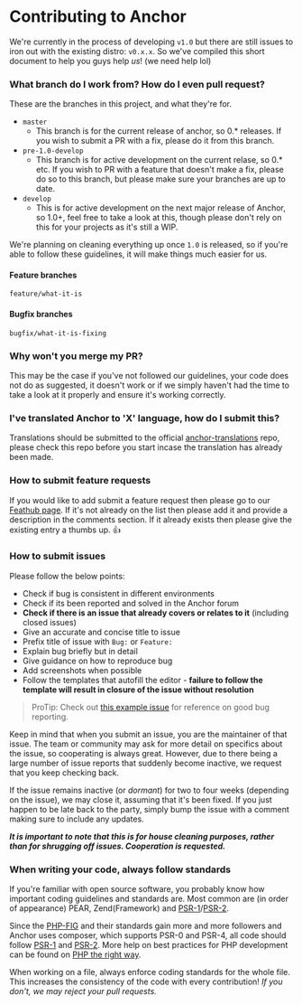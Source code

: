 # Contributing to Anchor
We're currently in the process of developing `v1.0` but there are still issues to iron out with the existing distro: `v0.x.x`. So we've compiled this short document to help you guys help *us*! (we need help lol)

### What branch do I work from? How do I even pull request?
These are the branches in this project, and what they're for.
- `master`
  - This branch is for the current release of anchor, so 0.* releases. If you wish to submit a PR with a fix, please do it from this branch.
- `pre-1.0-develop`
  - This branch is for active development on the current relase, so 0.* etc. If you wish to PR with a feature that doesn't make a fix, please do so to this branch, but please make sure your branches are up to date.
- `develop`
  - This is for active development on the next major release of Anchor, so 1.0+, feel free to take a look at this, though please don't rely on this for your projects as it's still a WIP.

We're planning on cleaning everything up once `1.0` is released, so if you're able to follow these guidelines, it will make things much easier for us.

#### Feature branches
`feature/what-it-is`

#### Bugfix branches
`bugfix/what-it-is-fixing`

### Why won't you merge my PR?
This may be the case if you've not followed our guidelines, your code does not do as suggested, it doesn't work or if we simply haven't had the time to take a look at it properly and ensure it's working correctly.

### I've translated Anchor to 'X' language, how do I submit this?
Translations should be submitted to the official [anchor-translations](https://github.com/anchorcms/anchor-translations) repo, please check this repo before you start incase the translation has already been made.

### How to submit feature requests
If you would like to add submit a feature request then please go to our [Feathub page](http://feathub.com/anchorcms/anchor-cms). If it's not already on the list then please add it and provide a description in the comments section. If it already exists then please give the existing entry a thumbs up. :+1:

### How to submit issues
Please follow the below points:
- Check if bug is consistent in different environments
- Check if its been reported and solved in the Anchor forum
- **Check if there is an issue that already covers or relates to it** (including closed issues)
- Give an accurate and concise title to issue
- Prefix title of issue with `Bug:` or `Feature:`
- Explain bug briefly but in detail
- Give guidance on how to reproduce bug
- Add screenshots when possible
- Follow the templates that autofill the editor - **failure to follow the template will result in closure of the issue without resolution**

> ProTip: Check out [this example issue](https://github.com/anchorcms/anchor-cms/issues/873#issuecomment-151784603) for reference on good bug reporting.

Keep in mind that when you submit an issue, you are the maintainer of that issue. The team or community may ask for more detail on specifics about the issue, so cooperating is always great. However, due to there being a large number of issue reports that suddenly become inactive, we request that you keep checking back.

If the issue remains inactive (or *dormant*) for two to four weeks (depending on the issue), we may close it, assuming that it's been fixed. If you just happen to be late back to the party, simply bump the issue with a comment making sure to include any updates.

***It is important to note that this is for house cleaning purposes, rather than for shrugging off issues. Cooperation is requested.***

### When writing your code, always follow standards
If you're familiar with open source software, you probably know how important coding guidelines and standards are. Most common are (in order of appearance) PEAR, Zend(Framework) and [PSR-1](http://www.php-fig.org/psr/psr-1)/[PSR-2](http://www.php-fig.org/psr/psr-2).

Since the [PHP-FIG](http://www.php-fig.org) and their standards gain more and more followers and Anchor uses composer, which supports PSR-0 and PSR-4, all code should follow [PSR-1](http://www.php-fig.org/psr/psr-1) and [PSR-2](http://www.php-fig.org/psr/psr-2).
More help on best practices for PHP development can be found on [PHP the right way](http://www.phptherightway.com).

When working on a file, always enforce coding standards for the whole file. This increases the consistency of the code with every contribution! *If you don't, we may reject your pull requests.*

